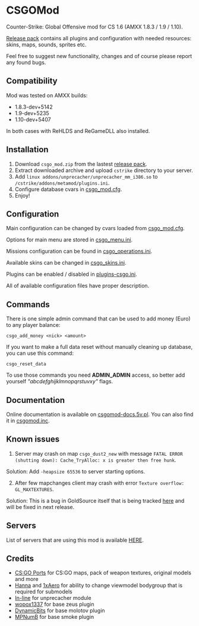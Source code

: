 # CSGOMod
Counter-Strike: Global Offensive mod for CS 1.6 (AMXX 1.8.3 / 1.9 / 1.10).

[Release pack](https://github.com/TheDoctor0/CSGOMod/releases/latest) contains all plugins and configuration with needed resources: skins, maps, sounds, sprites etc.

Feel free to suggest new functionality, changes and of course please report any found bugs.

## Compatibility
Mod was tested on AMXX builds:
- 1.8.3-dev+5142
- 1.9-dev+5235
- 1.10-dev+5407

In both cases with ReHLDS and ReGameDLL also installed.

## Installation
1. Download `csgo_mod.zip` from the lastest [release pack](https://github.com/TheDoctor0/CSGOMod/releases/latest).
2. Extract downloaded archive and upload `cstrike` directory to your server.
3. Add `linux addons/unprecacher/unprecacher_mm_i386.so` to `/cstrike/addons/metamod/plugins.ini`.
4. Configure database cvars in [csgo_mod.cfg](https://github.com/TheDoctor0/CSGOMod/blob/master/cstrike/addons/amxmodx/configs/csgo_mod.cfg).
5. Enjoy!

## Configuration
Main configuration can be changed by cvars loaded from [csgo_mod.cfg](https://github.com/TheDoctor0/CSGOMod/blob/master/cstrike/addons/amxmodx/configs/csgo_mod.cfg).

Options for main menu are stored in [csgo_menu.ini](https://github.com/TheDoctor0/CSGOMod/blob/master/cstrike/addons/amxmodx/configs/csgo_menu.ini).

Missions configuration can be found in [csgo_operations.ini](https://github.com/TheDoctor0/CSGOMod/blob/master/cstrike/addons/amxmodx/configs/csgo_operations.ini).

Available skins can be changed in [csgo_skins.ini](https://github.com/TheDoctor0/CSGOMod/blob/master/cstrike/addons/amxmodx/configs/csgo_skins.ini).

Plugins can be enabled / disabled in [plugins-csgo.ini](https://github.com/TheDoctor0/CSGOMod/blob/master/cstrike/addons/amxmodx/configs/plugins-csgo.ini).

All of available configuration files have proper description.

## Commands
There is one simple admin command that can be used to add money (Euro) to any player balance:
```
csgo_add_money <nick> <amount>
```

If you want to make a full data reset without manually cleaning up database, you can use this command:
```
csgo_reset_data
```

To use those commands you need **ADMIN_ADMIN** access, so better add yourself *"abcdefghijklmnopqrstuvxy"* flags.

## Documentation
Online documentation is available on [csgomod-docs.5v.pl](http://csgomod-docs.5v.pl/). You can also find it in [csgomod.inc](https://github.com/TheDoctor0/CSGOMod/blob/master/cstrike/addons/amxmodx/scripting/include/csgomod.inc).

## Known issues
1. Server may crash on map `csgo_dust2_new` with message `FATAL ERROR (shutting down): Cache_TryAlloc: x is greater then free hunk`.

Solution: Add `-heapsize 65536` to server starting options.

2. After few mapchanges client may crash with error `Texture overflow: GL_MAXTEXTURES`.

Solution: This is a bug in GoldSource itself that is being tracked [here](https://github.com/ValveSoftware/halflife/issues/2234) and will be fixed in next release.

## Servers
List of servers that are using this mod is available [HERE](https://www.gametracker.com/search/?search_by=server_variable&search_by2=csgo_version&query=&loc=_all&sort=&order=).

## Credits

- [CS:GO Ports](https://gamebanana.com/studios/34724) for CS:GO maps, pack of weapon textures, original models and more
- [Hanna](https://forums.alliedmods.net/member.php?u=273346) and [1xAero](https://forums.alliedmods.net/member.php?u=284061) for ability to change viewmodel bodygroup that is required for submodels
- [In-line](https://github.com/In-line) for unprecacher module
- [wopox1337](https://dev-cs.ru/members/4/) for base zeus plugin
- [DynamicBits](https://forums.alliedmods.net/member.php?u=30983) for base molotov plugin
- [MPNumB](https://forums.alliedmods.net/member.php?u=25348) for base smoke plugin
